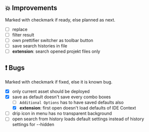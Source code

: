 <!--

Version:     v3.4.1-beta
PrevVersion: v3.4.0-beta

Help Formatting:
https://docs.github.com/en/get-started/writing-on-github/getting-started-with-writing-and-formatting-on-github/basic-writing-and-formatting-syntax, 
https://github.com/ikatyang/emoji-cheat-sheet/blob/master/README.md)

### :mag: Search Dialog
# + new feature
# + new feature
 
### :warning: Bug Fixes
#* bug

# TODO
# - Change Readme.md 
# - Change Deploy-Description.md 
# - Change file and product version in every projects for ALL CONFIGURATION!
# - Commit and push all changes
# - Run deploy script by pushing Ctrl+Shift+T in VSCode
-->

## :boom: Improvements 
Marked with checkmark if ready, else planned as next.
- [ ] replace 
- [ ] filter result
- [ ] own prettifier switcher as toolbar button
- [ ] save search histories in file
- [ ] __extension__: search opened projekt files only

## :exclamation: Bugs 
Marked with checkmark if fixed, else it is known bug.
- [X] only current asset should be deployed
- [x] save as default doesn't save every combo boxes
  - [ ] `Additional Options` has to have saved defaults also
  - [x] __extension__: first open doesn't load defaults of IDE Context
- [ ] drip icon in menu has no transparent background
- [ ] open search from history loads default settings instead of history settings for --hidden
